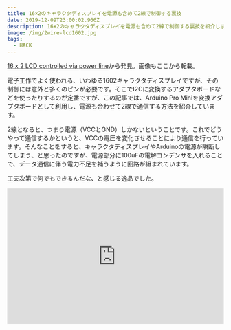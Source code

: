 ```yaml
---
title: 16×2のキャラクタディスプレイを電源も含めて2線で制御する裏技
date: 2019-12-09T23:00:02.966Z
description: 16×2のキャラクタディスプレイを電源も含めて2線で制御する裏技を紹介します。
image: /img/2wire-lcd1602.jpg
tags:
  - HACK
---
```

[16 x 2 LCD controlled via power line](http://blog.vinu.co.in/2019/04/16-x-2-lcd-controlled-via-power-line.html)から発見。画像もここから転載。

電子工作でよく使われる、いわゆる1602キャラクタディスプレイですが、その制御には意外と多くのピンが必要です。そこでI2Cに変換するアダプタボードなどを使ったりするのが定番ですが、この記事では、Arduino Pro Miniを変換アダプタボードとして利用し、電源も合わせて2線で通信する方法を紹介しています。

2線となると、つまり電源（VCCとGND）しかないということです。これでどうやって通信するかというと、VCCの電圧を変化させることにより通信を行っています。そんなことをすると、キャラクタディスプレイやArduinoの電源が瞬断してしまう、と思ったのですが、電源部分に100uFの電解コンデンサを入れることで、データ通信に伴う電力不足を補うように回路が組まれています。

工夫次第で何でもできるんだな、と感じる逸品でした。

<iframe width="100%" height="315" src="https://www.youtube.com/embed/SK7alDsmaMU" frameborder="0" allow="accelerometer; autoplay; encrypted-media; gyroscope; picture-in-picture" allowfullscreen></iframe>

